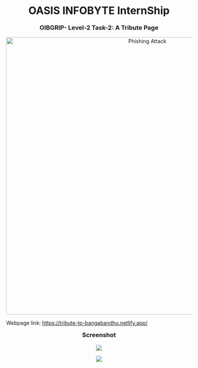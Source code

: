 
<h1 align="center" style="margin-top: 0px;">  OASIS INFOBYTE InternShip </h1>
<h3 align="center" style="margin-top: 0px;">  OIBGRIP- Level-2 Task-2: A Tribute Page </h3>

<p align="center">
  <img src="https://media.licdn.com/dms/image/D4D12AQFe8zvbkxYhjw/article-cover_image-shrink_423_752/0/1670160873237?e=1679529600&v=beta&t=goeITYHZx4ulosnSLn1DTPNWv2xySu6iGw8vDpFkrnM" width="750" hight="500" title="Phishing Attack">
</p>

Webpage link: https://tribute-to-bangabandhu.netlify.app/

<h3 align="center" style="margin-top: 0px;">  Screenshot </h3>

<p align="center">
  <img src="https://github.com/TaGiM23/OIBGRIP_Task-2/blob/main/images/screenshot%201.png">
</p>

<p align="center">
  <img src="https://github.com/TaGiM23/OIBGRIP_Task-2/blob/main/images/screenshot%202.png">
</p>
